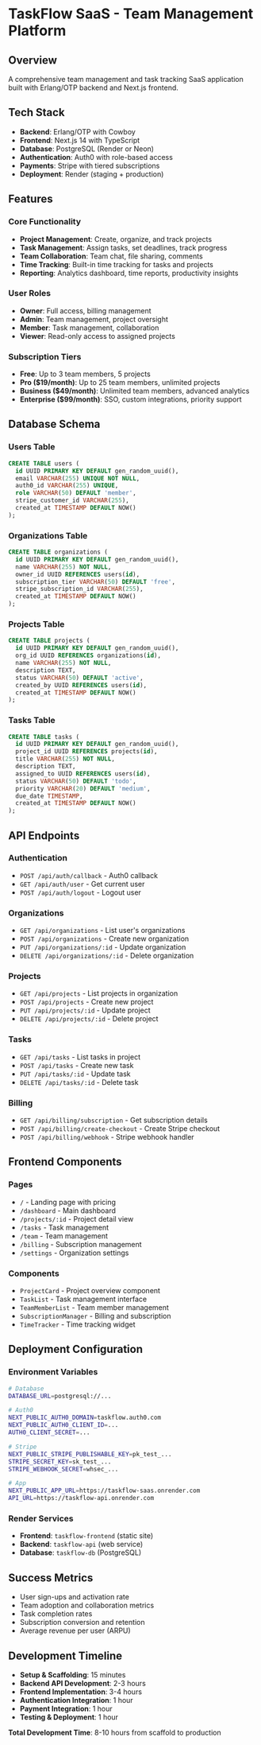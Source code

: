 # TaskFlow SaaS - Team Management Platform

## Overview
A comprehensive team management and task tracking SaaS application built with Erlang/OTP backend and Next.js frontend.

## Tech Stack
- **Backend**: Erlang/OTP with Cowboy
- **Frontend**: Next.js 14 with TypeScript
- **Database**: PostgreSQL (Render or Neon)
- **Authentication**: Auth0 with role-based access
- **Payments**: Stripe with tiered subscriptions
- **Deployment**: Render (staging + production)

## Features

### Core Functionality
- **Project Management**: Create, organize, and track projects
- **Task Management**: Assign tasks, set deadlines, track progress
- **Team Collaboration**: Team chat, file sharing, comments
- **Time Tracking**: Built-in time tracking for tasks and projects
- **Reporting**: Analytics dashboard, time reports, productivity insights

### User Roles
- **Owner**: Full access, billing management
- **Admin**: Team management, project oversight
- **Member**: Task management, collaboration
- **Viewer**: Read-only access to assigned projects

### Subscription Tiers
- **Free**: Up to 3 team members, 5 projects
- **Pro ($19/month)**: Up to 25 team members, unlimited projects
- **Business ($49/month)**: Unlimited team members, advanced analytics
- **Enterprise ($99/month)**: SSO, custom integrations, priority support

## Database Schema

### Users Table
```sql
CREATE TABLE users (
  id UUID PRIMARY KEY DEFAULT gen_random_uuid(),
  email VARCHAR(255) UNIQUE NOT NULL,
  auth0_id VARCHAR(255) UNIQUE,
  role VARCHAR(50) DEFAULT 'member',
  stripe_customer_id VARCHAR(255),
  created_at TIMESTAMP DEFAULT NOW()
);
```

### Organizations Table
```sql
CREATE TABLE organizations (
  id UUID PRIMARY KEY DEFAULT gen_random_uuid(),
  name VARCHAR(255) NOT NULL,
  owner_id UUID REFERENCES users(id),
  subscription_tier VARCHAR(50) DEFAULT 'free',
  stripe_subscription_id VARCHAR(255),
  created_at TIMESTAMP DEFAULT NOW()
);
```

### Projects Table
```sql
CREATE TABLE projects (
  id UUID PRIMARY KEY DEFAULT gen_random_uuid(),
  org_id UUID REFERENCES organizations(id),
  name VARCHAR(255) NOT NULL,
  description TEXT,
  status VARCHAR(50) DEFAULT 'active',
  created_by UUID REFERENCES users(id),
  created_at TIMESTAMP DEFAULT NOW()
);
```

### Tasks Table
```sql
CREATE TABLE tasks (
  id UUID PRIMARY KEY DEFAULT gen_random_uuid(),
  project_id UUID REFERENCES projects(id),
  title VARCHAR(255) NOT NULL,
  description TEXT,
  assigned_to UUID REFERENCES users(id),
  status VARCHAR(50) DEFAULT 'todo',
  priority VARCHAR(20) DEFAULT 'medium',
  due_date TIMESTAMP,
  created_at TIMESTAMP DEFAULT NOW()
);
```

## API Endpoints

### Authentication
- `POST /api/auth/callback` - Auth0 callback
- `GET /api/auth/user` - Get current user
- `POST /api/auth/logout` - Logout user

### Organizations
- `GET /api/organizations` - List user's organizations
- `POST /api/organizations` - Create new organization
- `PUT /api/organizations/:id` - Update organization
- `DELETE /api/organizations/:id` - Delete organization

### Projects
- `GET /api/projects` - List projects in organization
- `POST /api/projects` - Create new project
- `PUT /api/projects/:id` - Update project
- `DELETE /api/projects/:id` - Delete project

### Tasks
- `GET /api/tasks` - List tasks in project
- `POST /api/tasks` - Create new task
- `PUT /api/tasks/:id` - Update task
- `DELETE /api/tasks/:id` - Delete task

### Billing
- `GET /api/billing/subscription` - Get subscription details
- `POST /api/billing/create-checkout` - Create Stripe checkout
- `POST /api/billing/webhook` - Stripe webhook handler

## Frontend Components

### Pages
- `/` - Landing page with pricing
- `/dashboard` - Main dashboard
- `/projects/:id` - Project detail view
- `/tasks` - Task management
- `/team` - Team management
- `/billing` - Subscription management
- `/settings` - Organization settings

### Components
- `ProjectCard` - Project overview component
- `TaskList` - Task management interface
- `TeamMemberList` - Team member management
- `SubscriptionManager` - Billing and subscription
- `TimeTracker` - Time tracking widget

## Deployment Configuration

### Environment Variables
```bash
# Database
DATABASE_URL=postgresql://...

# Auth0
NEXT_PUBLIC_AUTH0_DOMAIN=taskflow.auth0.com
NEXT_PUBLIC_AUTH0_CLIENT_ID=...
AUTH0_CLIENT_SECRET=...

# Stripe
NEXT_PUBLIC_STRIPE_PUBLISHABLE_KEY=pk_test_...
STRIPE_SECRET_KEY=sk_test_...
STRIPE_WEBHOOK_SECRET=whsec_...

# App
NEXT_PUBLIC_APP_URL=https://taskflow-saas.onrender.com
API_URL=https://taskflow-api.onrender.com
```

### Render Services
- **Frontend**: `taskflow-frontend` (static site)
- **Backend**: `taskflow-api` (web service)
- **Database**: `taskflow-db` (PostgreSQL)

## Success Metrics
- User sign-ups and activation rate
- Team adoption and collaboration metrics
- Task completion rates
- Subscription conversion and retention
- Average revenue per user (ARPU)

## Development Timeline
- **Setup & Scaffolding**: 15 minutes
- **Backend API Development**: 2-3 hours
- **Frontend Implementation**: 3-4 hours
- **Authentication Integration**: 1 hour
- **Payment Integration**: 1 hour
- **Testing & Deployment**: 1 hour

**Total Development Time**: 8-10 hours from scaffold to production